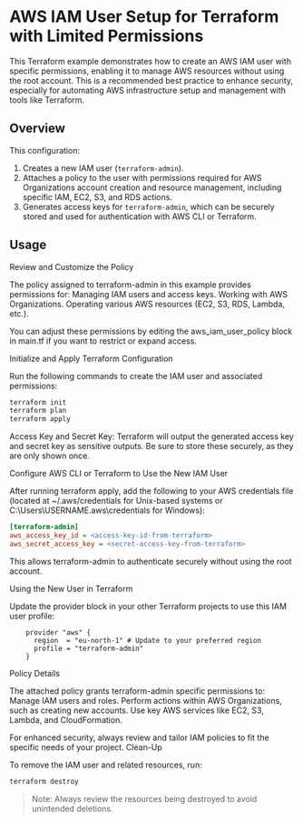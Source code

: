 # AWS IAM User Setup for Terraform with Limited Permissions

This Terraform example demonstrates how to create an AWS IAM user with specific permissions, enabling it to manage AWS resources without using the root account. This is a recommended best practice to enhance security, especially for automating AWS infrastructure setup and management with tools like Terraform.

## Overview

This configuration:
1. Creates a new IAM user (`terraform-admin`).
2. Attaches a policy to the user with permissions required for AWS Organizations account creation and resource management, including specific IAM, EC2, S3, and RDS actions.
3. Generates access keys for `terraform-admin`, which can be securely stored and used for authentication with AWS CLI or Terraform.

## Usage

Review and Customize the Policy

The policy assigned to terraform-admin in this example provides permissions for:
        Managing IAM users and access keys.
        Working with AWS Organizations.
        Operating various AWS resources (EC2, S3, RDS, Lambda, etc.).

   You can adjust these permissions by editing the aws_iam_user_policy block in main.tf if you want to restrict or expand access.

   Initialize and Apply Terraform Configuration

   Run the following commands to create the IAM user and associated permissions:

```bash
terraform init
terraform plan
terraform apply
```

Access Key and Secret Key: Terraform will output the generated access key and secret key as sensitive outputs. Be sure to store these securely, as they are only shown once.

Configure AWS CLI or Terraform to Use the New IAM User

After running terraform apply, add the following to your AWS credentials file (located at ~/.aws/credentials for Unix-based systems or C:\Users\USERNAME\.aws\credentials for Windows):

```ini
[terraform-admin]
aws_access_key_id = <access-key-id-from-terraform>
aws_secret_access_key = <secret-access-key-from-terraform>
```
This allows terraform-admin to authenticate securely without using the root account.

Using the New User in Terraform

Update the provider block in your other Terraform projects to use this IAM user profile:

```hcl
    provider "aws" {
      region  = "eu-north-1" # Update to your preferred region
      profile = "terraform-admin"
    }
```
Policy Details

The attached policy grants terraform-admin specific permissions to:
    Manage IAM users and roles.
    Perform actions within AWS Organizations, such as creating new accounts.
    Use key AWS services like EC2, S3, Lambda, and CloudFormation.

For enhanced security, always review and tailor IAM policies to fit the specific needs of your project.
Clean-Up

To remove the IAM user and related resources, run:
```bash
terraform destroy
```
>Note: Always review the resources being destroyed to avoid unintended deletions.


